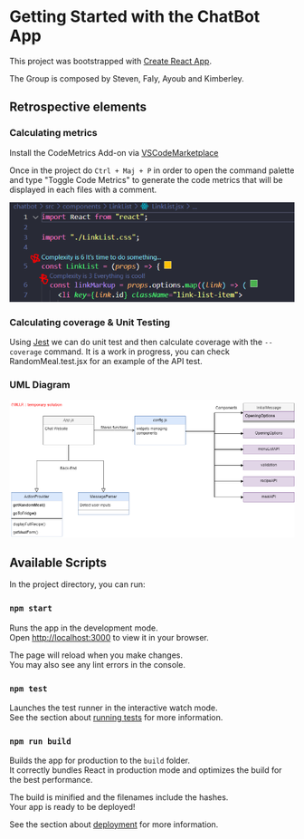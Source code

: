 # Getting Started with the ChatBot App

This project was bootstrapped with [Create React App](https://github.com/facebook/create-react-app).

The Group is composed by Steven, Faly, Ayoub and Kimberley.

## Retrospective elements

### Calculating metrics

Install the CodeMetrics Add-on via [VSCodeMarketplace](https://marketplace.visualstudio.com/items?itemName=kisstkondoros.vscode-codemetrics)

Once in the project do `Ctrl + Maj + P` in order to open the command palette and type "Toggle Code Metrics" to generate the code metrics that will be displayed in each files with a comment.

![Metrics](public\Metrics.PNG)

### Calculating coverage & Unit Testing

Using [Jest](https://jestjs.io/) we can do unit test and then calculate coverage with the `--coverage` command. It is a work in progress, you can check RandomMeal.test.jsx for an example of the API test.

### UML Diagram

![Diagram](public\Diagram.png)


## Available Scripts

In the project directory, you can run:

### `npm start`

Runs the app in the development mode.\
Open [http://localhost:3000](http://localhost:3000) to view it in your browser.

The page will reload when you make changes.\
You may also see any lint errors in the console.

### `npm test`

Launches the test runner in the interactive watch mode.\
See the section about [running tests](https://facebook.github.io/create-react-app/docs/running-tests) for more information.

### `npm run build`

Builds the app for production to the `build` folder.\
It correctly bundles React in production mode and optimizes the build for the best performance.

The build is minified and the filenames include the hashes.\
Your app is ready to be deployed!

See the section about [deployment](https://facebook.github.io/create-react-app/docs/deployment) for more information.